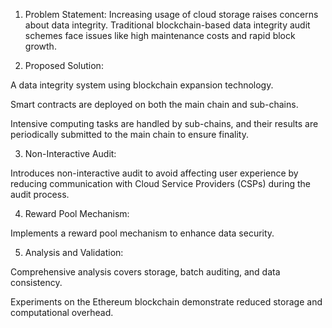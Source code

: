 1. Problem Statement: Increasing usage of cloud storage raises concerns about data integrity. Traditional blockchain-based data integrity audit schemes face issues like high maintenance costs and rapid block growth.

2. Proposed Solution:

A data integrity system using blockchain expansion technology.

Smart contracts are deployed on both the main chain and sub-chains.

Intensive computing tasks are handled by sub-chains, and their results are periodically submitted to the main chain to ensure finality.

3. Non-Interactive Audit:

Introduces non-interactive audit to avoid affecting user experience by reducing communication with Cloud Service Providers (CSPs) during the audit process.

4. Reward Pool Mechanism:

Implements a reward pool mechanism to enhance data security.

5. Analysis and Validation:

Comprehensive analysis covers storage, batch auditing, and data consistency.

Experiments on the Ethereum blockchain demonstrate reduced storage and computational overhead.
